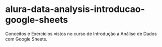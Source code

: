 # alura-data-analysis-introducao-google-sheets
Conceitos e Exercícios vistos no curso de Introdução a Análise de Dados com Google Sheets.

